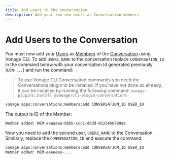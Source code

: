 ```yaml
---
title: Add users to the conversation
description: Add your two new users as Conversation members
---
```


# Add Users to the Conversation

You must now add your [Users](/conversation/concepts/user) as [Members](/conversation/concepts/member) of the [Conversation](/conversation/concepts/conversation) using Vonage CLI. 
To add `USER1_NAME` to the conversation replace `CONVERSATION_ID` in the command below with your conversation Id generated previously (`CON-...`) and run the command:

> To use Vonage CLI Conversation commands you need the Conversations plugin to be installed. If you have not done so already, it can be installed by running the following command: `vonage plugins:install @vonage/cli-plugin-conversations`

```sh
vonage apps:conversations:members:add CONVERSATION_ID USER_ID
```

The output is ID of the Member:

```
Member added: MEM-aaaaaaa-bbbb-cccc-dddd-0123456789ab
```

Now you need to add the second user, `USER2_NAME` to the Conversation. Similarly, replace the `CONVERSATION_ID` and execute the command:

```sh
vonage apps:conversations:members:add CONVERSATION_ID USER_ID
Member added: MEM-eeeeeee-...
```
